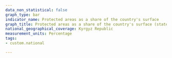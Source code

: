 ```yaml
---
data_non_statistical: false
graph_type: bar
indicator_name: Protected areas as a share of the country's surface
graph_title: Protected areas as a share of the country's surface (state nature reserves and parks)
national_geographical_coverage: Kyrgyz Republic
measurement_units: Percentage
tags:
- custom.national

---
```

